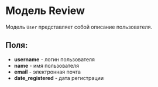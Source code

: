 <h1>Модель Review</h1>
<p>Модель <code>User</code> представляет собой описание пользователя.</p>

<h2>Поля:</h2>
<ul>
    <li><b>username</b> - логин пользователя</li>
    <li><b>name</b> - имя пользователя</li>
    <li><b>email</b> - электронная почта</li>
    <li><b>date_registered</b> - дата регистрации</li>
</ul>